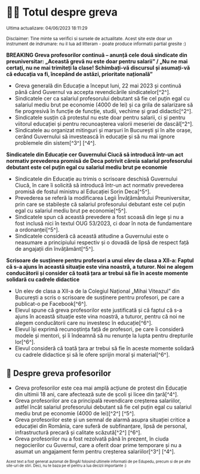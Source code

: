 # 👩‍🏫 Totul despre greva
<sub>Ultima actualizare: 04/06/2023 18:11:29</sub>

<sub>Disclaimer: Tine minte sa verifici si sursele de actualitate. Acest site este doar un instrument de indrumare: nu il lua ad litteram - poate produce informatii partial gresite :)</sub>

**BREAKING Greva profesorilor continuă – anunță cele două sindicate din preuniversitar: „Această grevă nu este doar pentru salarii” / „Nu ne mai certați, nu ne mai trimiteți la clase! Schimbați-vă discursul și asumați-vă că educația va fi, începând de astăzi, prioritate națională”**

- Greva generală din Educație a început luni, 22 mai 2023 și continuă până când Guvernul va accepta revendicările sindicatelor[^2^].
- Sindicatele cer ca salariul profesorului debutant să fie cel puțin egal cu salariul mediu brut pe economie (4000 de lei) și ca grila de salarizare să fie progresivă în funcție de funcție, studii, vechime și grad didactic[^2^].
- Sindicatele susțin că protestul nu este doar pentru salarii, ci și pentru viitorul educației și pentru recunoașterea valorii meseriei de dascăl[^2^].
- Sindicatele au organizat mitinguri și marșuri în București și în alte orașe, cerând Guvernului să investească în educație și să nu mai ignore problemele din sistem[^3^] [^4^].

**Sindicatele din Educație cer Guvernului Ciucă să introducă într-un act normativ prevederea promisă de Deca potrivit căreia salariul profesorului debutant este cel puțin egal cu salariul mediu brut pe economie**

- Sindicatele din Educație au trimis o scrisoare deschisă Guvernului Ciucă, în care îi solicită să introducă într-un act normativ prevederea promisă de fostul ministru al Educației Sorin Deca[^5^].
- Prevederea se referă la modificarea Legii Învățământului Preuniversitar, prin care se stabilește că salariul profesorului debutant este cel puțin egal cu salariul mediu brut pe economie[^5^].
- Sindicatele spun că această prevedere a fost scoasă din lege și nu a fost inclusă nici în textul OUG 53/2023, ci doar în nota de fundamentare a ordonanței[^5^].
- Sindicatele consideră că această atitudine a Guvernului este o neasumare a principiului respectiv și o dovadă de lipsă de respect față de angajații din învățământ[^5^].

**Scrisoare de susținere pentru profesori a unui elev de clasa a XII-a: Faptul că s-a ajuns în această situație este vina noastră, a tuturor. Noi ne alegem conducătorii și consider că toată țara ar trebui să fie în aceste momente solidară cu cadrele didactice**

- Un elev de clasa a XII-a de la Colegiul Național „Mihai Viteazul” din București a scris o scrisoare de susținere pentru profesori, pe care a publicat-o pe Facebook[^6^].
- Elevul spune că greva profesorilor este justificată și că faptul că s-a ajuns în această situație este vina noastră, a tuturor, pentru că noi ne alegem conducătorii care nu investesc în educație[^6^].
- Elevul își exprimă recunoștința față de profesori, pe care îi consideră modele și mentori, și îi îndeamnă să nu renunțe la lupta pentru drepturile lor[^6^].
- Elevul consideră că toată țara ar trebui să fie în aceste momente solidară cu cadrele didactice și să le ofere sprijin moral și material[^6^].

## 🏫 Despre greva profesorilor

- Greva profesorilor este cea mai amplă acțiune de protest din Educație din ultimii 18 ani, care afectează sute de școli și licee din țară[^4^].
- Greva profesorilor are ca principală revendicare creșterea salariilor, astfel încât salariul profesorului debutant să fie cel puțin egal cu salariul mediu brut pe economie (4000 de lei)[^2^] [^5^].
- Greva profesorilor este și un semnal de alarmă asupra situației critice a educației din România, care suferă de subfinanțare, lipsă de personal, infrastructură precară și calitate scăzută[^2^] [^6^].
- Greva profesorilor nu a fost rezolvată până în prezent, în ciuda negocierilor cu Guvernul, care a oferit doar prime temporare și nu a asumat un angajament ferm pentru creșterea salariilor[^3^] [^4^].


<sub><sub>Acest text a fost generat automat de BingAI folosind ultimele informatii de pe Edupedu, precum si de pe alte site-uri de stiri. Deci, nu te baza pe el pentru a lua decizii importante :)</sub></sub>